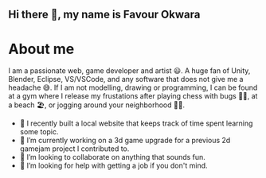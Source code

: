## Hi there 👋, my name is Favour Okwara

# About me
I am a passionate web, game developer and artist 😃. A huge fan of Unity, Blender, Eclipse, VS/VSCode, and any software that does not give me a headache 😅. If I am not modelling, drawing or programming, I can be found at a gym where I release my frustations after playing chess with bugs 🏋️‍♂️, at a beach 🏖️, or jogging around your neighborhood 🏃‍♂️.

- 🥱 I recently built a local website that keeps track of time spent learning some topic.
- 🔭 I’m currently working on a 3d game upgrade for a previous 2d gamejam project I contributed to.
- 👯 I’m looking to collaborate on anything that sounds fun.
- 🤔 I’m looking for help with getting a job if you don't mind.

<!--
**Okwara-Favour/Okwara-Favour** is a ✨ _special_ ✨ repository because its `README.md` (this file) appears on your GitHub profile.

Here are some ideas to get you started:

- 🔭 I’m currently working on ...
- 🌱 I’m currently learning ...
- 👯 I’m looking to collaborate on ...
- 🤔 I’m looking for help with ...
- 💬 Ask me about ...
- 📫 How to reach me: ...
- 😄 Pronouns: ...
- ⚡ Fun fact: ...
-->
